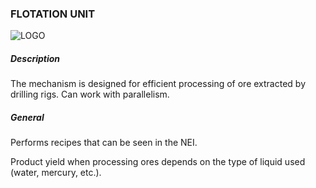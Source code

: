 ### FLOTATION UNIT

![LOGO](https://cdn.discordapp.com/attachments/916288528546144256/939506424969576448/flotation.png)

##### Description

The mechanism is designed for efficient processing of ore extracted by drilling rigs. Can work with parallelism. 

##### General

Performs recipes that can be seen in the NEI. 

Product yield when processing ores depends on the type of liquid used (water, mercury, etc.).
